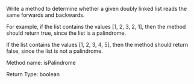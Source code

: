 Write a method to determine whether a given doubly linked list reads the same forwards and backwards.

For example, if the list contains the values [1, 2, 3, 2, 1], then the method should return true, since the list is a palindrome.

If the list contains the values [1, 2, 3, 4, 5], then the method should return false, since the list is not a palindrome.

Method name: isPalindrome

Return Type: boolean